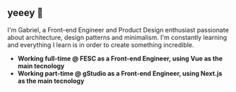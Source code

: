 ## yeeey 🤙

I'm Gabriel, a Front-end Engineer and Product Design enthusiast passionate about architecture, design patterns and minimalism. I'm constantly learning and everything I learn is in order to create something incredible.

- **Working full-time @ FESC as a Front-end Engineer, using Vue as the main tecnology**<br>
- **Working part-time @ gStudio as a Front-end Engineer, using Next.js as the main tecnology**<br>
